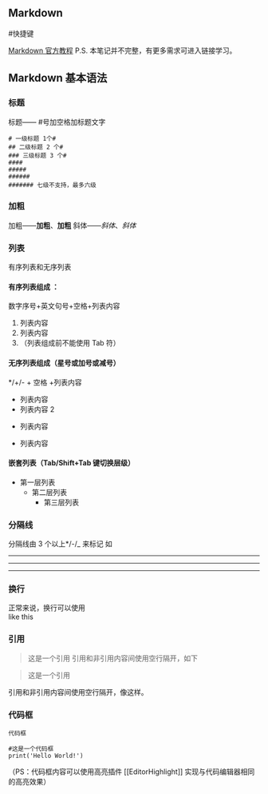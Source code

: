 
## Markdown
#快捷键

[Markdown 官方教程](https://markdown.com.cn/)
P.S. 本笔记并不完整，有更多需求可进入链接学习。

## Markdown 基本语法

### 标题
标题—— #号加空格加标题文字
```
# 一级标题 1个#
## 二级标题 2 个#
### 三级标题 3 个#
#### 
##### 
######
####### 七级不支持，最多六级
```

### 加粗
加粗——**加粗**、__加粗__
斜体——*斜体*、_斜体_

### 列表
有序列表和无序列表

#### 有序列表组成 ：
数字序号+英文句号+空格+列表内容
1. 列表内容
2. 列表内容
3. （列表组成前不能使用 Tab 符）

#### 无序列表组成（星号或加号或减号）
*/+/- + 空格 +列表内容
* 列表内容
* 列表内容 2 
+ 列表内容
- 列表内容

#### 嵌套列表（Tab/Shift+Tab 键切换层级）
+ 第一层列表
	+ 第二层列表
		+ 第三层列表


### 分隔线
分隔线由 3 个以上*/-/_ 来标记
如

---
***
___

### 换行
正常来说，换行可以使用<br>like this

### 引用
>这是一个引用
>引用和非引用内容间使用空行隔开，如下

>这是一个引用

引用和非引用内容间使用空行隔开，像这样。


### 代码框

`代码框`

```
#这是一个代码框
print('Hello World!')
```

（PS：代码框内容可以使用高亮插件 [[EditorHighlight]] 实现与代码编辑器相同的高亮效果）